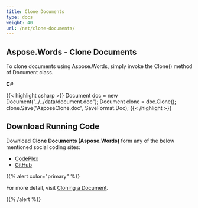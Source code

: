```yaml
---
title: Clone Documents
type: docs
weight: 40
url: /net/clone-documents/
---
```


## **Aspose.Words - Clone Documents**
To clone documents using Aspose.Words, simply invoke the Clone() method of Document class.

**C#**

{{< highlight csharp >}}
Document doc = new Document("../../data/document.doc");
Document clone = doc.Clone();
clone.Save("AsposeClone.doc", SaveFormat.Doc);
{{< /highlight >}}
## **Download Running Code**
Download **Clone Documents (Aspose.Words)** form any of the below mentioned social coding sites:

- [CodePlex](https://asposenpoi.codeplex.com/downloads/get/1475280)
- [GitHub](https://github.com/aspose-words/Aspose.Words-for-.NET/releases/download/Aspose.Words_Features_Missing_in_NPOI_v_1.0/Clone.Documents.Aspose.Words.zip)

{{% alert color="primary" %}} 

For more detail, visit [Cloning a Document](/words/net/working-with-document/#workingwithdocument-cloningadocument).

{{% /alert %}}
